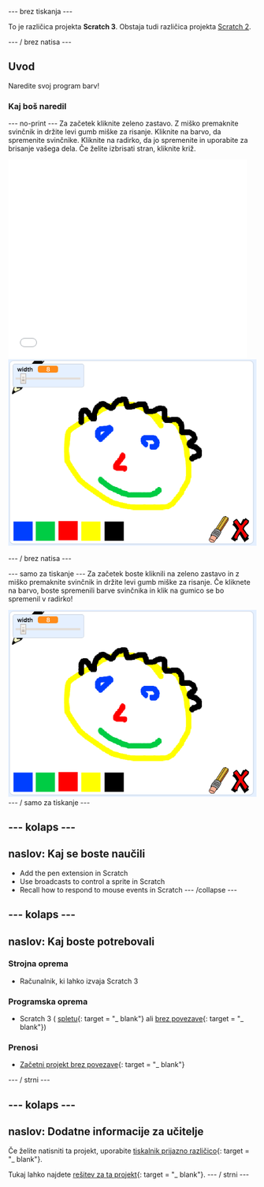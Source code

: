 \--- brez tiskanja \---

To je različica projekta **Scratch 3**. Obstaja tudi različica projekta [Scratch 2](https://projects.raspberrypi.org/en/projects/paint-box-scratch2).

\--- / brez natisa \---

## Uvod

Naredite svoj program barv!

### Kaj boš naredil

\--- no-print \--- Za začetek kliknite zeleno zastavo. Z miško premaknite svinčnik in držite levi gumb miške za risanje. Kliknite na barvo, da spremenite svinčnike. Kliknite na radirko, da jo spremenite in uporabite za brisanje vašega dela. Če želite izbrisati stran, kliknite križ.

<div class="scratch-preview">
  <iframe allowtransparency="true" width="485" height="402" src="//scratch.mit.edu/projects/embed/267243161/?autostart=false" frameborder="0" scrolling="no"></iframe>
  <img src="images/showcase.png">
</div>

\--- / brez natisa \---

\--- samo za tiskanje \--- Za začetek boste kliknili na zeleno zastavo in z miško premaknite svinčnik in držite levi gumb miške za risanje. Če kliknete na barvo, boste spremenili barve svinčnika in klik na gumico se bo spremenil v radirko!

![izložba](images/showcase.png) \--- / samo za tiskanje \---

## \--- kolaps \---

## naslov: Kaj se boste naučili

+ Add the pen extension in Scratch
+ Use broadcasts to control a sprite in Scratch
+ Recall how to respond to mouse events in Scratch \--- /collapse \---

## \--- kolaps \---

## naslov: Kaj boste potrebovali

### Strojna oprema

+ Računalnik, ki lahko izvaja Scratch 3

### Programska oprema

+ Scratch 3 ( [spletu](http://rpf.io/scratchon){: target = "_ blank"} ali [brez povezave](http://rpf.io/scratchoff){: target = "_ blank"})

### Prenosi

+ [Začetni projekt brez povezave](http://rpf.io/p/en/paint-box-go){: target = "_ blank"}

\--- / strni \---

## \--- kolaps \---

## naslov: Dodatne informacije za učitelje

Če želite natisniti ta projekt, uporabite [tiskalnik prijazno različico](https://projects.raspberrypi.org/en/projects/paint-box/print){: target = "_ blank"}.

Tukaj lahko najdete [rešitev za ta projekt](http://rpf.io/p/en/paint-box-get){: target = "_ blank"}. \--- / strni \---